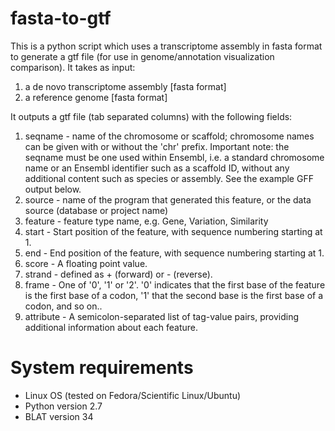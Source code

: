 # fasta-to-gtf
This is a python script which uses a transcriptome assembly in fasta format to generate a gtf file (for use in genome/annotation visualization comparison). 
It takes as input:
1. a de novo transcriptome assembly [fasta format]
2. a reference genome [fasta format] 

It outputs a gtf file (tab separated columns) with the following fields:

1. seqname - name of the chromosome or scaffold; chromosome names can be given with or without the 'chr' prefix. Important note: the seqname must be one used within Ensembl, i.e. a standard chromosome name or an Ensembl identifier such as a scaffold ID, without any additional content such as species or assembly. See the example GFF output below.
2. source - name of the program that generated this feature, or the data source (database or project name)
3. feature - feature type name, e.g. Gene, Variation, Similarity
4. start - Start position of the feature, with sequence numbering starting at 1.
5. end - End position of the feature, with sequence numbering starting at 1.
6. score - A floating point value.
7. strand - defined as + (forward) or - (reverse).
8. frame - One of '0', '1' or '2'. '0' indicates that the first base of the feature is the first base of a codon, '1' that the second base is the first base of a codon, and so on..
9. attribute - A semicolon-separated list of tag-value pairs, providing additional information about each feature.

# System requirements
* Linux OS (tested on Fedora/Scientific Linux/Ubuntu)
* Python version 2.7
* BLAT version 34
